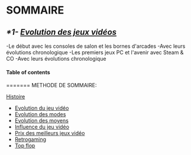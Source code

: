 # **SOMMAIRE**

## _*1- [Evolution des jeux vidéos](https://github.com/kevinniel/jeux-video/blob/master/Histoire/Evolution_JV.md)_

-Le début avec les consoles de salon et les bornes d'arcades
-Avec leurs évolutions chronologique
-Les premiers jeux PC et l'avenir avec Steam & CO
-Avec leurs évolutions chronologique

#### Table of contents

=======
METHODE DE SOMMAIRE:

[Histoire](Histoire)
- [Evolution du jeu vidéo](Evolution_JV.md)
- [Evolution des modes](Evolution_des_modes.md)
- [Evolution des moyens](Evolution_des_moyens.md)
- [Influence du jeu vidéo](Influence_JV_Culture.md)
- [Prix des meilleurs jeux vidéo](Prix_des_meilleurs_JV.md)
- [Retrogaming](Retrogaming.md)
- [Top flop](Top_flop.md)